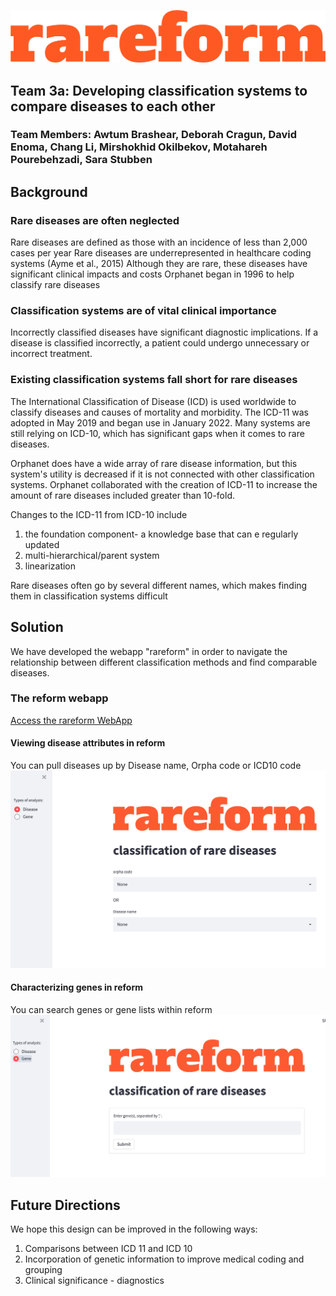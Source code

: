 ![Our Logo](images/Logo.png)

## Team 3a: Developing classification systems to compare diseases to each other
### Team Members: Awtum Brashear, Deborah Cragun, David Enoma, Chang Li, Mirshokhid Okilbekov, Motahareh Pourebehzadi, Sara Stubben 


## Background

### Rare diseases are often neglected
Rare diseases are defined as those with an incidence of less than 2,000 cases per year
Rare diseases are underrepresented in healthcare coding systems (Ayme et al., 2015)
Although they are rare, these diseases have significant clinical impacts and costs
Orphanet began in 1996 to help classify rare diseases

### Classification systems are of vital clinical importance
Incorrectly classified diseases have significant diagnostic implications. If a disease is classified incorrectly, a patient could undergo unnecessary or incorrect treatment.

### Existing classification systems fall short for rare diseases
The International Classification of Disease (ICD) is used worldwide to classify diseases and causes of mortality and morbidity. The ICD-11 was adopted in May 2019 and began use in January 2022. Many systems are still relying on ICD-10, which has significant gaps when it comes to rare diseases.

Orphanet does have a wide array of rare disease information, but this system's utility is decreased if it is not connected with other classification systems. Orphanet collaborated with the creation of ICD-11 to increase the amount of rare diseases included greater than 10-fold.

Changes to the ICD-11 from ICD-10 include
1. the foundation component- a knowledge base that can e regularly updated
2. multi-hierarchical/parent system
3. linearization

Rare diseases often go by several different names, which makes finding them in classification systems difficult

## Solution
We have developed the webapp "rareform" in order to navigate the relationship between different classification methods and find comparable diseases.


### The reform webapp
[Access the rareform WebApp](https://share.streamlit.io/awtum/topic3_teama/main/Streamlit_app.py)

#### Viewing disease attributes in reform
You can pull diseases up by Disease name, Orpha code or ICD10 code
![App Disease View](images/App2.png)

#### Characterizing genes in reform
You can search genes or gene lists within reform
![App Gene View](images/App1.png)


## Future Directions
We hope this design can be improved in the following ways: 
1. Comparisons between ICD 11 and ICD 10 
2. Incorporation of genetic information to improve medical coding and grouping 
3. Clinical significance - diagnostics

